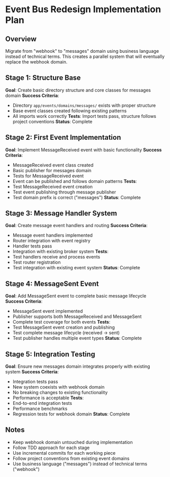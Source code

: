 # Event Bus Redesign Implementation Plan

## Overview
Migrate from "webhook" to "messages" domain using business language instead of technical terms. This creates a parallel system that will eventually replace the webhook domain.

## Stage 1: Structure Base
**Goal**: Create basic directory structure and core classes for messages domain
**Success Criteria**:
- Directory `app/events/domains/messages/` exists with proper structure
- Base event classes created following existing patterns
- All imports work correctly
**Tests**: Import tests pass, structure follows project conventions
**Status**: Complete

## Stage 2: First Event Implementation
**Goal**: Implement MessageReceived event with basic functionality
**Success Criteria**:
- MessageReceived event class created
- Basic publisher for messages domain
- Tests for MessageReceived event
- Event can be published and follows domain patterns
**Tests**:
- Test MessageReceived event creation
- Test event publishing through message publisher
- Test domain prefix is correct ("messages")
**Status**: Complete

## Stage 3: Message Handler System
**Goal**: Create message event handlers and routing
**Success Criteria**:
- Message event handlers implemented
- Router integration with event registry
- Handler tests pass
- Integration with existing broker system
**Tests**:
- Test handlers receive and process events
- Test router registration
- Test integration with existing event system
**Status**: Complete

## Stage 4: MessageSent Event
**Goal**: Add MessageSent event to complete basic message lifecycle
**Success Criteria**:
- MessageSent event implemented
- Publisher supports both MessageReceived and MessageSent
- Complete test coverage for both events
**Tests**:
- Test MessageSent event creation and publishing
- Test complete message lifecycle (received -> sent)
- Test publisher handles multiple event types
**Status**: Complete

## Stage 5: Integration Testing
**Goal**: Ensure new messages domain integrates properly with existing system
**Success Criteria**:
- Integration tests pass
- New system coexists with webhook domain
- No breaking changes to existing functionality
- Performance is acceptable
**Tests**:
- End-to-end integration tests
- Performance benchmarks
- Regression tests for webhook domain
**Status**: Complete

## Notes
- Keep webhook domain untouched during implementation
- Follow TDD approach for each stage
- Use incremental commits for each working piece
- Follow project conventions from existing event domains
- Use business language ("messages") instead of technical terms ("webhook")
